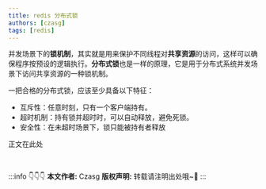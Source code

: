 ```yaml
---
title: redis 分布式锁
authors: [czasg]
tags: [redis]
---
```


<!--
https://juejin.cn/post/6936956908007850014
-->

并发场景下的**锁机制**，其实就是用来保护不同线程对**共享资源**的访问，这样可以确保程序按预设的逻辑执行。**分布式锁**也是一样的原理，它是用于分布式系统并发场景下访问共享资源的一种锁机制。   

一把合格的分布式锁，应该至少具备以下特征：
* 互斥性：任意时刻，只有一个客户端持有。
* 超时机制：持有锁并超时时，可以自动释放，避免死锁。
* 安全性：在未超时场景下，锁只能被持有者释放

<!--truncate-->

正文在此处


<br/>

:::info 👇👇👇
**本文作者:** Czasg
**版权声明:** 转载请注明出处哦~👮‍
:::
